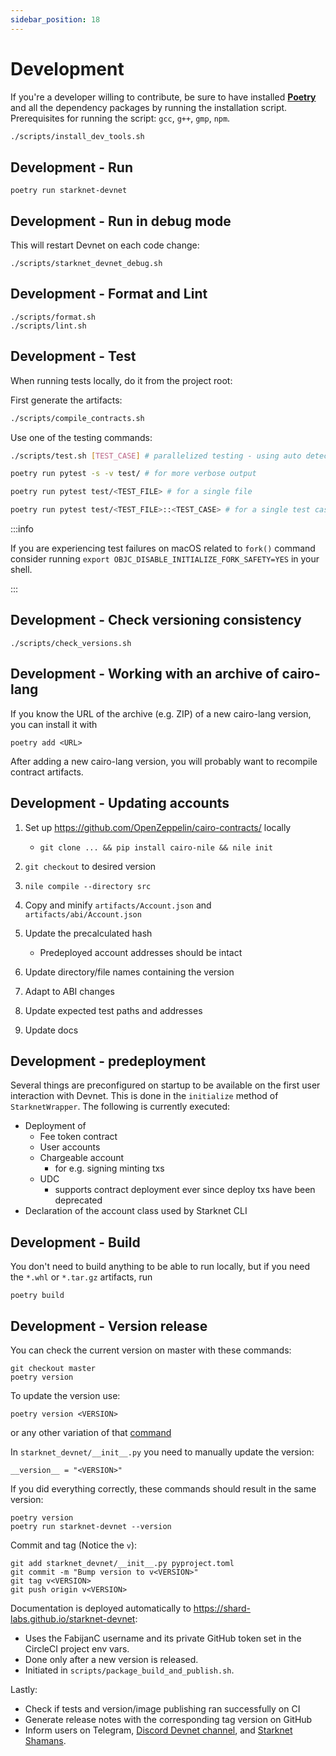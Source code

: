 ```yaml
---
sidebar_position: 18
---
```


# Development

If you're a developer willing to contribute, be sure to have installed [**Poetry**](https://pypi.org/project/poetry/) and all the dependency packages by running the installation script. Prerequisites for running the script: `gcc`, `g++`, `gmp`, `npm`.

```bash
./scripts/install_dev_tools.sh
```

## Development - Run

```text
poetry run starknet-devnet
```

## Development - Run in debug mode

This will restart Devnet on each code change:

```text
./scripts/starknet_devnet_debug.sh
```

## Development - Format and Lint

```text
./scripts/format.sh
./scripts/lint.sh
```

## Development - Test

When running tests locally, do it from the project root:

First generate the artifacts:

```bash
./scripts/compile_contracts.sh
```

Use one of the testing commands:

```bash
./scripts/test.sh [TEST_CASE] # parallelized testing - using auto detected number of CPU cores

poetry run pytest -s -v test/ # for more verbose output

poetry run pytest test/<TEST_FILE> # for a single file

poetry run pytest test/<TEST_FILE>::<TEST_CASE> # for a single test case
```

:::info

If you are experiencing test failures on macOS related to `fork()` command
consider running `export OBJC_DISABLE_INITIALIZE_FORK_SAFETY=YES` in your shell.

:::

## Development - Check versioning consistency

```
./scripts/check_versions.sh
```

## Development - Working with an archive of cairo-lang

If you know the URL of the archive (e.g. ZIP) of a new cairo-lang version, you can install it with

```
poetry add <URL>
```

After adding a new cairo-lang version, you will probably want to recompile contract artifacts.

## Development - Updating accounts

1. Set up https://github.com/OpenZeppelin/cairo-contracts/ locally

   - `git clone ... && pip install cairo-nile && nile init`

2. `git checkout` to desired version
3. `nile compile --directory src`
4. Copy and minify `artifacts/Account.json` and `artifacts/abi/Account.json`
5. Update the precalculated hash

   - Predeployed account addresses should be intact

6. Update directory/file names containing the version
7. Adapt to ABI changes
8. Update expected test paths and addresses
9. Update docs

## Development - predeployment

Several things are preconfigured on startup to be available on the first user interaction with Devnet. This is done in the `initialize` method of `StarknetWrapper`. The following is currently executed:

- Deployment of
  - Fee token contract
  - User accounts
  - Chargeable account
    - for e.g. signing minting txs
  - UDC
    - supports contract deployment ever since deploy txs have been deprecated
- Declaration of the account class used by Starknet CLI

## Development - Build

You don't need to build anything to be able to run locally, but if you need the `*.whl` or `*.tar.gz` artifacts, run

```text
poetry build
```

## Development - Version release

You can check the current version on master with these commands:

```
git checkout master
poetry version
```

To update the version use:

```
poetry version <VERSION>
```

or any other variation of that [command](https://python-poetry.org/docs/cli/#version)

In `starknet_devnet/__init__.py` you need to manually update the version:

```
__version__ = "<VERSION>"
```

If you did everything correctly, these commands should result in the same version:

```
poetry version
poetry run starknet-devnet --version
```

Commit and tag (Notice the `v`):

```
git add starknet_devnet/__init__.py pyproject.toml
git commit -m "Bump version to v<VERSION>"
git tag v<VERSION>
git push origin v<VERSION>
```

Documentation is deployed automatically to https://shard-labs.github.io/starknet-devnet:

- Uses the FabijanC username and its private GitHub token set in the CircleCI project env vars.
- Done only after a new version is released.
- Initiated in `scripts/package_build_and_publish.sh`.

Lastly:

- Check if tests and version/image publishing ran successfully on CI
- Generate release notes with the corresponding tag version on GitHub
- Inform users on Telegram, [Discord Devnet channel](https://discord.com/channels/793094838509764618/985824027950055434), and [Starknet Shamans](https://community.starknet.io/t/starknet-devnet/69).
